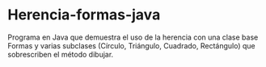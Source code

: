 # Herencia-formas-java
Programa en Java que demuestra el uso de la herencia con una clase base Formas y varias subclases (Círculo, Triángulo, Cuadrado, Rectángulo) que sobrescriben el método dibujar.
